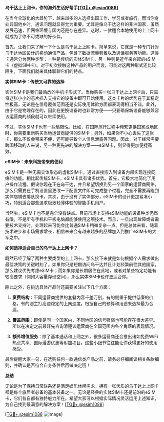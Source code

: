 **乌干达上上网卡，你的海外生活好帮手[[TG💪+ @esim1088](https://t.me/s/esim1088)]**

在当今全球化的大趋势下，越来越多的人选择出国工作、学习或者旅行。而当你身处异国他乡时，通讯问题就显得尤为重要。尤其是像乌干达这样的非洲国家，虽然发展迅速，但网络环境与国内还是存在差异。这时，一款适合本地使用的上上网卡就成为了你不可或缺的好伙伴。

首先，让我们来了解一下什么是乌干达上上网卡。简单来说，它就是一种专门针对乌干达地区设计的移动通信产品，包含了数据流量套餐以及通话服务等功能。这类卡通常分为两种类型：一种是传统的实体SIM卡，另一种则是近年来兴起的eSIM卡（虚拟SIM卡）。对于初次接触这种产品的用户而言，可能对这两种形式还比较陌生，下面我们就来具体聊聊它们的特点。

**实体SIM卡：传统又可靠的选择**

实体SIM卡是我们最熟悉的手机卡形式了。当你购买一张乌干达上上网卡后，只需将这张小小的芯片插入支持它的设备中即可开始使用。这类卡片的优势在于其稳定性极高，无论是在信号覆盖范围还是实际使用体验方面都表现得相当不错。此外，由于它是物理存在的，因此在更换设备时也非常方便——只要确保新设备能够兼容该运营商的频段就可以继续使用。

不过，实体SIM卡也有一些局限性。比如，在国际旅行过程中频繁更换国家或地区时，你需要重新购买当地运营商提供的SIM卡；另外，如果你不小心丢失了这张卡，那么不仅会带来不便，还可能导致个人信息泄露等问题。因此，对于经常需要跨国移动的人来说，另一种更先进的解决方案——eSIM卡，则显得更加便捷高效。

**eSIM卡：未来科技带来的便利**

eSIM卡是一种无需实体形态的虚拟SIM卡，通过直接嵌入到设备内部实现连接网络的功能。相比起传统SIM卡，eSIM卡具有诸多优势。首先，它极大地简化了用户操作流程。假设你现在正在乌干达，并且希望切换到另一个国家的运营商网络，那么只需要在手机设置里更改一下配置文件即可完成整个过程，完全不需要再跑到实体店铺去排队换卡。其次，由于没有了实体部分，eSIM卡的设计更加紧凑小巧，特别适合那些追求极致轻薄体验的智能手机用户。

当然啦，eSIM卡也不是完全没有缺点。目前市场上支持eSIM功能的设备种类仍然有限，不是所有手机和平板电脑都能够使用这项技术。而且，一旦出现故障或者需要技术支持时，处理起来可能会比普通SIM卡稍微复杂一点。但是总体来看，随着技术进步和市场需求增长，相信未来会有越来越多的品牌加入到推广eSIM卡的大军之中。

**如何选择适合自己的乌干达上上网卡？**

既然已经了解了两种主要类型的上上网卡，那么接下来就是如何根据个人需求做出最佳决策的关键时刻了。如果你只是短期访问乌干达并且计划频繁前往其他国家，那么建议优先考虑eSIM卡；而如果你是长期居住在此地，或者对某些特定功能有较高要求（例如大容量存储空间），那么实体SIM卡也许更适合你。

除此之外，在挑选具体产品时还需要关注以下几个方面：

1. **资费结构**：不同运营商提供的套餐内容千差万别，有的侧重于提供低廉的价格，有的则主打高速稳定的上网速度。根据自己的预算和用途来选择最为合适。
   
2. **覆盖范围**：即使是同一个国家内，不同地区的信号强弱也可能存在很大差异。所以在决定之前最好先咨询清楚该运营商在全国范围内各个角落的表现情况。

3. **额外增值服务**：除了基本通话和上网之外，很多运营商还会推出诸如免费WiFi热点共享、国际漫游优惠等附加项目。这些小细节往往能让你获得更好的使用感受。

最后提醒大家一句，在选购任何一款通信类产品之前，请务必仔细阅读相关条款细则，并确认是否符合自身条件后再做决定哦！

**总结**

无论是为了保持日常联系还是满足娱乐休闲需求，拥有一张优质的乌干达上上网卡都是每个旅居者必备的基本装备之一。无论是经典的实体SIM卡还是前沿的eSIM卡，它们各自都有独特魅力所在。希望大家可以根据实际情况灵活运用上述知识，为自己找到最满意的解决方案！[[TG💪+ @esim1088](https://t.me/s/esim1088)]

[[TG💪+ @esim1088](https://t.me/s/esim1088) ![Image](https://i.postimg.cc/4NQfJmqS/Snipaste-2025-05-13-00-14-12.png)]